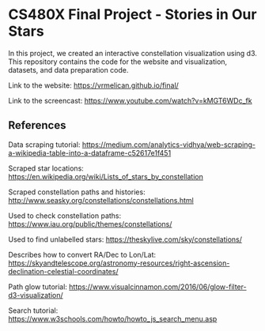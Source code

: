 # CS480X Final Project - Stories in Our Stars

In this project, we created an interactive constellation visualization using d3. This repository contains the code for the website and visualization, datasets, and data preparation code.

Link to the website: https://vrmelican.github.io/final/

Link to the screencast: https://www.youtube.com/watch?v=kMGT6WDc_fk

## References

Data scraping tutorial: https://medium.com/analytics-vidhya/web-scraping-a-wikipedia-table-into-a-dataframe-c52617e1f451

Scraped star locations: https://en.wikipedia.org/wiki/Lists_of_stars_by_constellation

Scraped constellation paths and histories: http://www.seasky.org/constellations/constellations.html

Used to check constellation paths: https://www.iau.org/public/themes/constellations/

Used to find unlabelled stars: https://theskylive.com/sky/constellations/

Describes how to convert RA/Dec to Lon/Lat: https://skyandtelescope.org/astronomy-resources/right-ascension-declination-celestial-coordinates/

Path glow tutorial: https://www.visualcinnamon.com/2016/06/glow-filter-d3-visualization/

Search tutorial: https://www.w3schools.com/howto/howto_js_search_menu.asp 




